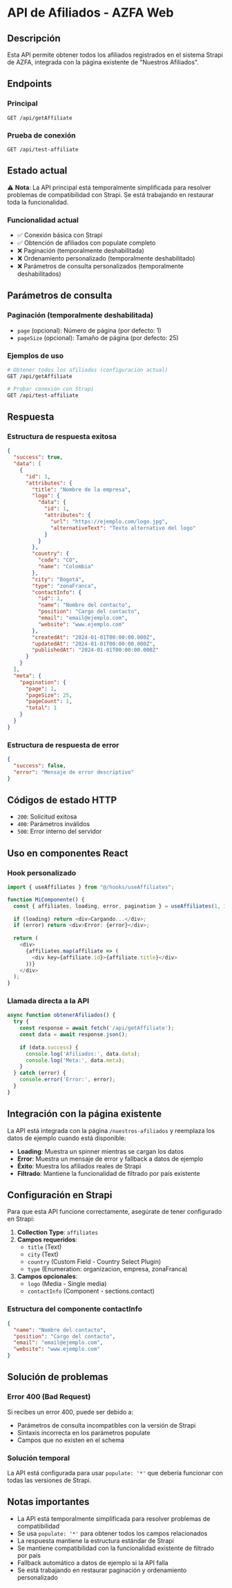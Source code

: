 # API de Afiliados - AZFA Web

## Descripción
Esta API permite obtener todos los afiliados registrados en el sistema Strapi de AZFA, integrada con la página existente de "Nuestros Afiliados".

## Endpoints

### Principal
```
GET /api/getAffiliate
```

### Prueba de conexión
```
GET /api/test-affiliate
```

## Estado actual
⚠️ **Nota**: La API principal está temporalmente simplificada para resolver problemas de compatibilidad con Strapi. Se está trabajando en restaurar toda la funcionalidad.

### Funcionalidad actual
- ✅ Conexión básica con Strapi
- ✅ Obtención de afiliados con populate completo
- ❌ Paginación (temporalmente deshabilitada)
- ❌ Ordenamiento personalizado (temporalmente deshabilitado)
- ❌ Parámetros de consulta personalizados (temporalmente deshabilitados)

## Parámetros de consulta

### Paginación (temporalmente deshabilitada)
- `page` (opcional): Número de página (por defecto: 1)
- `pageSize` (opcional): Tamaño de página (por defecto: 25)

### Ejemplos de uso
```bash
# Obtener todos los afiliados (configuración actual)
GET /api/getAffiliate

# Probar conexión con Strapi
GET /api/test-affiliate
```

## Respuesta

### Estructura de respuesta exitosa
```json
{
  "success": true,
  "data": [
    {
      "id": 1,
      "attributes": {
        "title": "Nombre de la empresa",
        "logo": {
          "data": {
            "id": 1,
            "attributes": {
              "url": "https://ejemplo.com/logo.jpg",
              "alternativeText": "Texto alternativo del logo"
            }
          }
        },
        "country": {
          "code": "CO",
          "name": "Colombia"
        },
        "city": "Bogotá",
        "type": "zonaFranca",
        "contactInfo": {
          "id": 1,
          "name": "Nombre del contacto",
          "position": "Cargo del contacto",
          "email": "email@ejemplo.com",
          "website": "www.ejemplo.com"
        },
        "createdAt": "2024-01-01T00:00:00.000Z",
        "updatedAt": "2024-01-01T00:00:00.000Z",
        "publishedAt": "2024-01-01T00:00:00.000Z"
      }
    }
  ],
  "meta": {
    "pagination": {
      "page": 1,
      "pageSize": 25,
      "pageCount": 1,
      "total": 1
    }
  }
}
```

### Estructura de respuesta de error
```json
{
  "success": false,
  "error": "Mensaje de error descriptivo"
}
```

## Códigos de estado HTTP
- `200`: Solicitud exitosa
- `400`: Parámetros inválidos
- `500`: Error interno del servidor

## Uso en componentes React

### Hook personalizado
```typescript
import { useAffiliates } from "@/hooks/useAffiliates";

function MiComponente() {
  const { affiliates, loading, error, pagination } = useAffiliates(1, 12);
  
  if (loading) return <div>Cargando...</div>;
  if (error) return <div>Error: {error}</div>;
  
  return (
    <div>
      {affiliates.map(affiliate => (
        <div key={affiliate.id}>{affiliate.title}</div>
      ))}
    </div>
  );
}
```

### Llamada directa a la API
```typescript
async function obtenerAfiliados() {
  try {
    const response = await fetch('/api/getAffiliate');
    const data = await response.json();
    
    if (data.success) {
      console.log('Afiliados:', data.data);
      console.log('Meta:', data.meta);
    }
  } catch (error) {
    console.error('Error:', error);
  }
}
```

## Integración con la página existente

La API está integrada con la página `/nuestros-afiliados` y reemplaza los datos de ejemplo cuando está disponible:

- **Loading**: Muestra un spinner mientras se cargan los datos
- **Error**: Muestra un mensaje de error y fallback a datos de ejemplo
- **Éxito**: Muestra los afiliados reales de Strapi
- **Filtrado**: Mantiene la funcionalidad de filtrado por país existente

## Configuración en Strapi

Para que esta API funcione correctamente, asegúrate de tener configurado en Strapi:

1. **Collection Type**: `affiliates`
2. **Campos requeridos**:
   - `title` (Text)
   - `city` (Text)
   - `country` (Custom Field - Country Select Plugin)
   - `type` (Enumeration: organizacion, empresa, zonaFranca)
3. **Campos opcionales**:
   - `logo` (Media - Single media)
   - `contactInfo` (Component - sections.contact)

### Estructura del componente contactInfo
```json
{
  "name": "Nombre del contacto",
  "position": "Cargo del contacto", 
  "email": "email@ejemplo.com",
  "website": "www.ejemplo.com"
}
```

## Solución de problemas

### Error 400 (Bad Request)
Si recibes un error 400, puede ser debido a:
- Parámetros de consulta incompatibles con la versión de Strapi
- Sintaxis incorrecta en los parámetros populate
- Campos que no existen en el schema

### Solución temporal
La API está configurada para usar `populate: '*'` que debería funcionar con todas las versiones de Strapi.

## Notas importantes
- La API está temporalmente simplificada para resolver problemas de compatibilidad
- Se usa `populate: '*'` para obtener todos los campos relacionados
- La respuesta mantiene la estructura estándar de Strapi
- Se mantiene compatibilidad con la funcionalidad existente de filtrado por país
- Fallback automático a datos de ejemplo si la API falla
- Se está trabajando en restaurar paginación y ordenamiento personalizado
